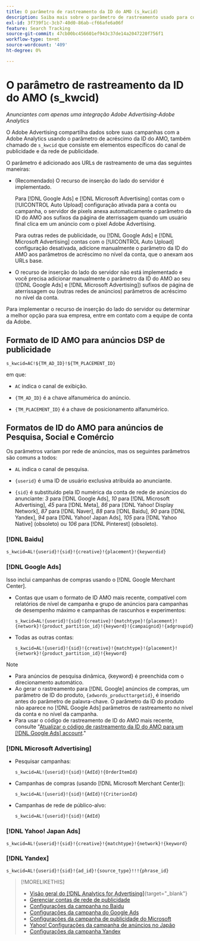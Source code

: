 ```yaml
---
title: O parâmetro de rastreamento da ID do AMO (s_kwcid)
description: Saiba mais sobre o parâmetro de rastreamento usado para compartilhar dados do Adobe Advertising com o Adobe Analytics.
exl-id: 3f739f1c-3cb7-40d0-86ab-cf66afe6a06f
feature: Search Tracking
source-git-commit: 47cb00bc456601ef943c37de14a2047220f756f1
workflow-type: tm+mt
source-wordcount: '409'
ht-degree: 0%

---
```


# O parâmetro de rastreamento da ID do AMO (s_kwcid)

*Anunciantes com apenas uma integração Adobe Advertising-Adobe Analytics*

<!-- This should go in the Analytics integration chapter > IDs page, under "AMO IDs."  But I'll need to update with when/where to add the code for DSP clients. -->

O Adobe Advertising compartilha dados sobre suas campanhas com a Adobe Analytics usando o parâmetro de acréscimo da ID do AMO, também chamado de `s_kwcid` que consiste em elementos específicos do canal de publicidade e da rede de publicidade.

<!-- add everything below to IDs page -->

O parâmetro é adicionado aos URLs de rastreamento de uma das seguintes maneiras:

* (Recomendado) O recurso de inserção do lado do servidor é implementado.

  Para [!DNL Google Ads] e [!DNL Microsoft Advertising] contas com o [!UICONTROL Auto Upload] configuração ativada para a conta ou campanha, o servidor de pixels anexa automaticamente o parâmetro da ID do AMO aos sufixos da página de aterrissagem quando um usuário final clica em um anúncio <!-- click a search ad or views a display ad --> com o pixel Adobe Advertising.

  Para outras redes de publicidade, ou [!DNL Google Ads] e [!DNL Microsoft Advertising] contas com o [!UICONTROL Auto Upload] configuração desativada, adicione manualmente o parâmetro da ID do AMO aos parâmetros de acréscimo no nível da conta, que o anexam aos URLs base.

* <!-- (Search, Social, & Commerce only) -->O recurso de inserção do lado do servidor não está implementado e você precisa adicionar manualmente o parâmetro da ID do AMO ao seu ([!DNL Google Ads] e [!DNL Microsoft Advertising]) sufixos de página de aterrissagem ou (outras redes de anúncios) parâmetros de acréscimo no nível da conta.

Para implementar o recurso de inserção do lado do servidor ou determinar a melhor opção para sua empresa, entre em contato com a equipe de conta da Adobe.

## Formato de ID AMO para anúncios DSP de publicidade

`s_kwcid=AC!${TM_AD_ID}!${TM_PLACEMENT_ID}`

em que:

* `AC` indica o canal de exibição.

* `{TM_AD_ID}` é a chave alfanumérica do anúncio.

* `{TM_PLACEMENT_ID}` é a chave de posicionamento alfanumérico.

## Formatos de ID do AMO para anúncios de Pesquisa, Social e Comércio

Os parâmetros variam por rede de anúncios, mas os seguintes parâmetros são comuns a todos:

* `AL` indica o canal de pesquisa. <!-- what about social/Facebook, and display ads on Google (like Gmail, YouTube)? -->

* `{userid}` é uma ID de usuário exclusiva atribuída ao anunciante.

* `{sid}` é substituído pela ID numérica da conta de rede de anúncios do anunciante: *3* para [!DNL Google Ads], *10* para [!DNL Microsoft Advertising], *45* para [!DNL Meta], *86* para [!DNL Yahoo! Display Network], *87* para [!DNL Naver], *88* para [!DNL Baidu], *90* para [!DNL Yandex], *94* para [!DNL Yahoo! Japan Ads], *105* para [!DNL Yahoo Native] (obsoleto) ou *106* para [!DNL Pinterest] (obsoleto).

### [!DNL Baidu]

`s_kwcid=AL!{userid}!{sid}!{creative}!{placement}!{keywordid}`

### [!DNL Google Ads]

Isso inclui campanhas de compras usando o [!DNL Google Merchant Center].

* Contas que usam o formato de ID AMO mais recente, compatível com relatórios de nível de campanha e grupo de anúncios para campanhas de desempenho máximo e campanhas de rascunhos e experimentos:

  `s_kwcid=AL!{userid}!{sid}!{creative}!{matchtype}!{placement}!{network}!{product_partition_id}!{keyword}!{campaignid}!{adgroupid}`

* Todas as outras contas:

  `s_kwcid=AL!{userid}!{sid}!{creative}!{matchtype}!{placement}!{network}!{product_partition_id}!{keyword}`

>[!NOTE]
>
>* Para anúncios de pesquisa dinâmica, {keyword} é preenchida com o direcionamento automático.
>* Ao gerar o rastreamento para [!DNL Google] anúncios de compras, um parâmetro de ID do produto, `{adwords_producttargetid}`, é inserido antes do parâmetro de palavra-chave. O parâmetro da ID do produto não aparece no [!DNL Google Ads] parâmetros de rastreamento no nível da conta e no nível da campanha.
>* Para usar o código de rastreamento de ID do AMO mais recente, consulte &quot;[Atualizar o código de rastreamento da ID do AMO para um [!DNL Google Ads] account](/help/search-social-commerce/campaign-management/accounts/update-amo-id-google.md).&quot; <!-- Update terminology there too. -->

<!--

### [!DNL Meta]

`s_kwcid=AL!{userid}!{sid}!{{ad.id}}!{{campaign.id}}!{{adset.id}}`

where:

* `{{ad.id}}` is the unique numeric ID for the ad/creative.

* `{{campaign.id}}` is the unique ID for the campaign.

* `{{adset.id}}` is the unique ID for the ad set.

-->

### [!DNL Microsoft Advertising]

* Pesquisar campanhas:

  `s_kwcid=AL!{userid}!{sid}!{AdId}!{OrderItemId}`

* Campanhas de compras (usando [!DNL Microsoft Merchant Center]):

  `s_kwcid=AL!{userid}!{sid}!{AdId}!{CriterionId}`

* Campanhas de rede de público-alvo:

  `s_kwcid=AL!{userid}!{sid}!{AdId}`

### [!DNL Yahoo! Japan Ads]

`s_kwcid=AL!{userid}!{sid}!{creative}!{matchtype}!{network}!{keyword}`

### [!DNL Yandex]

`s_kwcid=AL!{userid}!{sid}!{ad_id}!{source_type}!!!{phrase_id}`

>[!MORELIKETHIS]
>
>* [Visão geral do [!DNL Analytics for Advertising]](/help/integrations/analytics/overview.md){target="_blank"}
>* [Gerenciar contas de rede de publicidade](/help/search-social-commerce/campaign-management/accounts/ad-network-account-manage.md)
>* [Configurações da campanha no Baidu](/help/search-social-commerce/campaign-management/campaigns/campaign-settings-baidu.md)
>* [Configurações da campanha do Google Ads](/help/search-social-commerce/campaign-management/campaigns/campaign-settings-google.md)
>* [Configurações da campanha de publicidade do Microsoft](/help/search-social-commerce/campaign-management/campaigns/campaign-settings-microsoft.md)
>* [Yahoo! Configurações da campanha de anúncios no Japão](/help/search-social-commerce/campaign-management/campaigns/campaign-settings-yahoo-japan.md)
>* [Configurações da campanha Yandex](/help/search-social-commerce/campaign-management/campaigns/campaign-settings-yandex.md)
